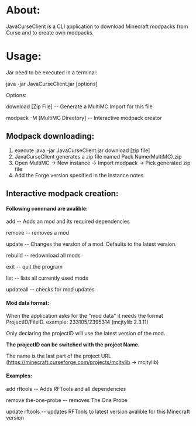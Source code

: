 # About:
JavaCurseClient is a CLI application to download Minecraft modpacks from Curse and to create own modpacks.

# Usage:
Jar need to be executed in a terminal:

java -jar JavaCurseClient.jar [options]

Options:

download [Zip File] -- Generate a MultiMC Import for this file

modpack -M [MultiMC Directory] -- Interactive modpack creator

## Modpack downloading:

1. execute java -jar JavaCurseClient.jar download [zip file]
2. JavaCurseClient generates a zip file named Pack Name(MultiMC).zip
3. Open MultiMC -> New instance -> Import modpack -> Pick generated zip file
4. Add the Forge version specified in the instance notes


## Interactive modpack creation:

#### Following command are avalible:

add -- Adds an mod and its required dependencies

remove -- removes a mod

update -- Changes the version of a mod. Defaults to the latest version.

rebuild -- redownload all mods

exit -- quit the program

list -- lists all currently used mods

updateall -- checks for mod updates

#### Mod data format:

When the application asks for the "mod data" it needs the format ProjectID/FileID. example: 233105/2395314 (mcjtylib 2.3.11)

Only declaring the projectID will use the latest version of the mod.

**The projectID can be switched with the project Name.**

The name is the last part of the project URL. (https://minecraft.curseforge.com/projects/mcjtylib -> mcjtylib)

#### Examples:

add rftools -- Adds RFTools and all dependencies

remove the-one-probe -- removes The One Probe

update rftools -- updates RFTools to latest version avalible for this Minecraft version

